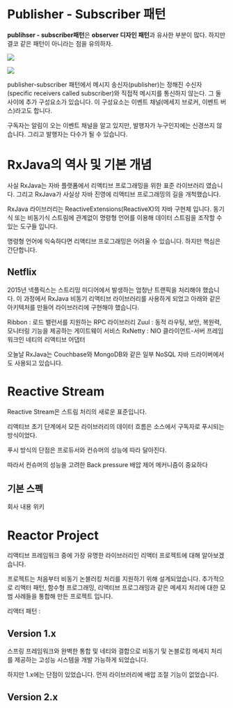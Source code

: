 
# Publisher - Subscriber 패턴

**publihser - subscriber패턴**은 **observer 디자인 패턴**과 유사한 부분이 많다.
하지만 결코 같은 패턴이 아니라는 점을 유의하자. 

![](https://k.kakaocdn.net/dn/bqLWNV/btqBtFtFi9z/EwApKeBgffUuryMUlMpEIK/img.png)

![](https://k.kakaocdn.net/dn/cXQrI4/btqBtMTDnAn/KS6tHYZA7Qz7J5qSYz2O6K/img.png)

  
publisher-subscriber 패턴에서 메시지 송신자(publisher)는 정해진 수신자(specific receivers called subscriber)와 직접적 메시지를 통신하지 않는다. 그 둘 사이에 추가 구성요소가 있습니다. 이 구성요소는 이벤트 채널(메세지 브로커, 이벤트 버스)라고도 합니다. 

구독자는 알림이 오는 이벤트 채널을 알고 있지만, 발행자가 누구인지에는 신경쓰지 않습니다. 그리고 발행자는 다수가 될 수 있습니다. 

# RxJava의 역사 및 기본 개념

사실 RxJava는 자바 플랫폼에서 리액티브 프로그래밍을 위한 표준 라이브러리 였습니다. 그리고  RxJava가 사실상 자바 진영에 리액티브 프로그래밍의 길을 개척했습니다. 

RxJava 라이브러리는 ReactiveExtensions(ReactiveX)의 자바 구현체 입니다. 동기식 또는 비동기식 스트림에 관계없이 명령형 언어를 이용해 데이터 스트림을 조작할 수 있는 도구들 입니다. 

명령형 언어에 익숙하다면 리액티브 프로그래밍은 어려울 수 있습니다. 하지만 핵심은 간단합니다. 

## Netflix

2015년 넥플릭스는 스트리밍 미디어에서 발생하는 엄청난 트랜픽을 처리해야 했습니다. 이  과정에서 RxJava 비동기 리액티브 라이브러리를 사용하게 되었고   아래와 같은 아키텍처를 만들어 라이브러리에 구현해야 했습니다. 

Ribbon
: 로드 밸런서를 지원하는 RPC 라이브러리
Zuul
: 동적 라우팅, 보안, 복원력, 모니터링 기능을 제공하는 게이트웨이 서비스
RxNetty
: NIO 클라이언트-서버 프레임워크인 네티의 리액티브 어댑터


오늘날 RxJava는 Couchbase와 MongoDB와 같은 일부 NoSQL 자바 드라이버에서도 사용되고 있습니다. 

# Reactive Stream

Reactive Stream은 스트림 처리의 새로운 표준입니다. 

리액티브 초기 단계에서 모든 라이브러리의 데이터 흐름은 소스에서 구독자로 푸시되는 방식이었다. 

푸시 방식의 단점은 프로듀서와 컨슈머의 성능에 따라 달아진다. 

따라서 컨슈머의 성능을 고려한 Back pressure 배압 제어 메커니즘이 중요하다 

## 기본 스펙

회사 내용 위키


# Reactor Project

리액티브 프레임워크 중에 가장 유명한 라이브러리인 리액터 프로젝트에 대해 알아보겠습니다. 

프로젝트는 처음부터 비동기 논블러킹 처리를 지원하기 위해 설계되었습니다. 추가적으로 리액터 패턴, 함수형 프로그래밍, 리액티브 프로그래밍과 같은 메세지 처리에 대한 모범 사례들을 통합해 만든 프로젝트 입니다. 

리액터 패턴
: 


## Version 1.x

스프링 프레임워크와 완벽한 통합 및 네티와 결합으로 비동기 및 논블로킹 메세지 처리를 제공하는 고성능 시스템을 개발 가능하게 되었습니다. 

하지만 1.x에는 단점이 있었습니다. 먼저 라이브러리에 배압 조절 기능이 없었습니다. 


## Version 2.x



<!--stackedit_data:
eyJoaXN0b3J5IjpbMTM1NzYxNTU5OSwtMzg2MDM2MjksLTEzMz
kyMTgzNzcsLTExNjA2OTk1NzcsODg5NjY0MTk0LDE0ODQxODE1
MSw3MTgzNzc4MjEsLTExMjU2MTQ3NzQsLTE1Mjg0NTE1MTVdfQ
==
-->